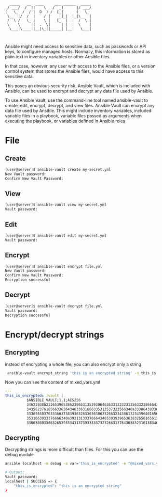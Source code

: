 ```

  _____   __  ____     ___ ______  _____
 / ___/  /  ]|    \   /  _]      |/ ___/
(   \_  /  / |  D  ) /  [_|      (   \_ 
 \__  |/  /  |    / |    _]_|  |_|\__  |
 /  \ /   \_ |    \ |   [_  |  |  /  \ |
 \    \     ||  .  \|     | |  |  \    |
  \___|\____||__|\_||_____| |__|   \___|
                                        


```
Ansible might need access to sensitive data, such as passwords or API keys, to configure managed hosts. Normally, this information is stored as plain text in inventory variables or other Ansible files.

In that case, however, any user with access to the Ansible files, or a version control system that stores the Ansible files, would have access to this sensitive data.

This poses an obvious security risk. Ansible Vault, which is included with Ansible, can be used to encrypt and decrypt any data file used
by Ansible.

To use Ansible Vault, use the command-line tool named ansible-vault to create, edit, encrypt, decrypt, and view files.
Ansible Vault can encrypt any data file used by Ansible. This might include inventory variables, included variable files in a playbook, variable files passed as arguments when executing the playbook, or variables defined in Ansible roles

# File
## Create
```bash
[user@server]$ ansible-vault create my-secret.yml
New Vault password:
Confirm New Vault Password:
```

## View
```bash
[user@server]$ ansible-vault view my-secret.yml
Vault password:
```

## Edit
```bash
[user@server]$ ansible-vault edit my-secret.yml
Vault password:
```
## Encrypt
```bash
[user@server]$ ansible-vault encrypt file.yml
New Vault password:
Confirm New Vault Password:
Encryption successful
```

## Decrypt
```bash
[user@server]$ ansible-vault decrypt file.yml
Vault password:
Decryption successful
```

# Encrypt/decrypt strings
## Encrypting
instead of encrypting a whole file, you can also encrypt only a string.

```bash
 ansible-vault encrypt_string 'this is an encrypted string' -n this_is_encrypted >> mixed_vars.yml
```

Now you can see the content of mixed_vars.yml
```yaml
---
this_is_encrypted: !vault |
          $ANSIBLE_VAULT;1.1;AES256
          34623938623265396538623965313539306463633132323135633238666433333865613662646637
          3435623761656633656434633631666335313537323566340a333864303363626634303866303430
          33363630376333663738393632633636386332663234386132343964616565376266656163643831
          3531663033376666340a393131333766643465303939653638326561656137623133623830333562
          33663030336632653933343137393333373232663137643038323161383461396437[
```



## Decrypting
Decrypting strings is more difficult than files. For this you can use the debug module

```bash
ansible localhost -m debug -a var='this_is_encrypted' -e "@mixed_vars.yml" --ask-vault-pass

# Output:
Vault password: 
localhost | SUCCESS => {
    "this_is_encrypted": "this is an encrypted string"
}

```
